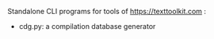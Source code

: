 Standalone CLI programs for tools of https://texttoolkit.com :
- cdg.py: a compilation database generator
